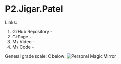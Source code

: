 # P2.Jigar.Patel

Links:
1. GitHub Repository - 
2. GitPage - 
3. My Video - 
4. My Code - 

General grade scale:
C below:
![Personal Magic Mirror](https://user-images.githubusercontent.com/93454693/202359338-b6581bd7-e238-497f-81bc-c3fcb0bfdb9f.gif)
